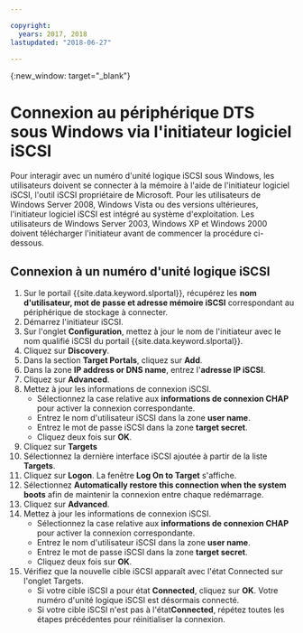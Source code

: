 ```yaml
---

copyright:
  years: 2017, 2018
lastupdated: "2018-06-27"

---
```

{:new_window: target="_blank"}

# Connexion au périphérique DTS sous Windows via l'initiateur logiciel iSCSI

Pour interagir avec un numéro d'unité logique iSCSI sous Windows, les utilisateurs doivent se connecter à la mémoire à l'aide de l'initiateur logiciel iSCSI, l'outil iSCSI propriétaire de Microsoft. Pour les utilisateurs de Windows Server 2008, Windows Vista ou des versions ultérieures, l'initiateur logiciel iSCSI est intégré au système d'exploitation. Les utilisateurs de Windows Server 2003, Windows XP et Windows 2000 doivent télécharger l'initiateur avant de commencer la procédure ci-dessous. 

## Connexion à un numéro d'unité logique iSCSI

1. Sur le portail {{site.data.keyword.slportal}}, récupérez les **nom d'utilisateur, mot de passe et adresse mémoire iSCSI** correspondant au périphérique de stockage à connecter.
2. Démarrez l'initiateur iSCSI.
3. Sur l'onglet **Configuration**, mettez à jour le nom de l'initiateur avec le nom qualifié iSCSI du portail {{site.data.keyword.slportal}}.
4. Cliquez sur **Discovery**.
5. Dans la section **Target Portals**, cliquez sur **Add**.
6. Dans la zone **IP address or DNS name**, entrez l'**adresse IP iSCSI**.
7. Cliquez sur **Advanced**.
8. Mettez à jour les informations de connexion iSCSI.
   - Sélectionnez la case relative aux **informations de connexion CHAP** pour activer la connexion correspondante.
   - Entrez le nom d'utilisateur iSCSI dans la zone **user name**.
   - Entrez le mot de passe iSCSI dans la zone **target secret**.
   - Cliquez deux fois sur **OK**.
9. Cliquez sur **Targets**
10. Sélectionnez la dernière interface iSCSI ajoutée à partir de la liste **Targets**.
11. Cliquez sur **Logon**. La fenêtre **Log On to Target** s'affiche.
12. Sélectionnez **Automatically restore this connection when the system boots** afin de maintenir la connexion entre chaque redémarrage. 
13. Cliquez sur **Advanced**.
14. Mettez à jour les informations de connexion iSCSI.
    - Sélectionnez la case relative aux **informations de connexion CHAP** pour activer la connexion correspondante.
    - Entrez le nom d'utilisateur iSCSI dans la zone **user name**.
    - Entrez le mot de passe iSCSI dans la zone **target secret**.
    - Cliquez deux fois sur **OK**.
15. Vérifiez que la nouvelle cible iSCSI apparaît avec l'état Connected sur l'onglet Targets.
    - Si votre cible iSCSI a pour état **Connected**, cliquez sur **OK**. Votre numéro d'unité logique iSCSI est désormais connecté.
    - Si votre cible iSCSI n'est pas à l'état**Connected**, répétez toutes les étapes précédentes pour réinitialiser la connexion.
